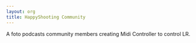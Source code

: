 ```yaml
---
layout: org
title: HappyShooting Community
---
```

A foto podcasts community members creating Midi Controller to control LR.

